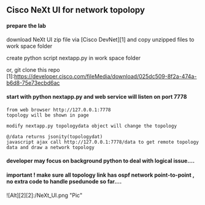 ## Cisco NeXt UI for network topolopy
#### prepare the lab

  download NeXt UI zip file via [Cisco DevNet][1] and copy unzipped files to work space folder
  
  create python script nextapp.py  in work space folder
  
  or, git clone this repo 
  [1]:https://developer.cisco.com/fileMedia/download/025dc509-8f2a-474a-b6d8-75e73ecbd6ac
  
#### start with python nextapp.py and web service will listen on port 7778

    from web browser http://127.0.0.1:7778
    topology will be shown in page
    
    modify nextapp.py topologydata object will change the topology
    
    @/data returns jsonity(topologydat)
    javascript ajax call http://127.0.0.1:7778/data to get remote topology data and draw a network topology
    
#### developer may focus on background python to deal with logical issue....
#### important ! make sure all topology link has ospf network point-to-point , no extra code to handle psedunode so far....
  
![Alt][2][2]:/NeXt_UI.png "Pic"
